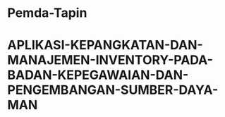 # Pemda-Tapin
# APLIKASI-KEPANGKATAN-DAN-MANAJEMEN-INVENTORY-PADA-BADAN-KEPEGAWAIAN-DAN-PENGEMBANGAN-SUMBER-DAYA-MAN
